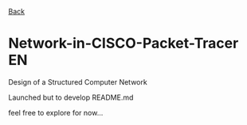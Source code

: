 [Back](https://github.com/MiguelRolo/Network-in-CISCO-Packet-Tracer/tree/main/Project)
# Network-in-CISCO-Packet-Tracer EN
Design of a Structured Computer Network

Launched but to develop README.md

feel free to explore for now...